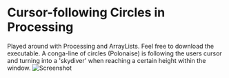 # Cursor-following Circles in Processing
Played around with Processing and ArrayLists. Feel free to download the executable. 
A conga-line of circles (Polonaise) is following the users cursor and turning into a 'skydiver' when reaching a certain height within the window. 
![Screenshot](screenshot.png)

